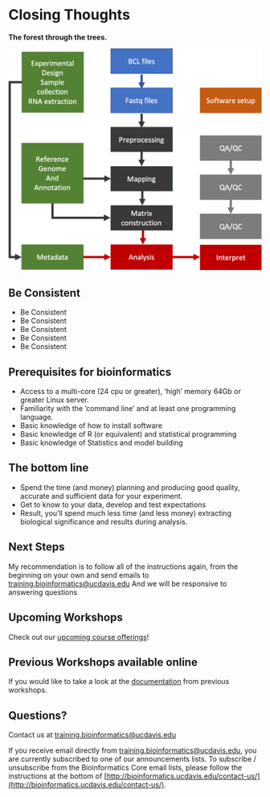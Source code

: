 # Closing Thoughts

**The forest through the trees.**

<img src="https://raw.githubusercontent.com/ucdavis-bioinformatics-training/ucdavis-bioinformatics-training.presentations/master/flowcharts/flowchart_mrna.png" alt="flowchart_mrna.png" width="600px"/>

## Be Consistent

* Be Consistent
* Be Consistent
* Be Consistent
* Be Consistent
* Be Consistent

## Prerequisites for bioinformatics

* Access to a multi-core (24 cpu or greater), ‘high’ memory 64Gb or greater Linux server.
* Familiarity with the ’command line’ and at least one programming language.
* Basic knowledge of how to install software
* Basic knowledge of R (or equivalent) and statistical programming
* Basic knowledge of Statistics and model building

## The bottom line

* Spend the time (and money) planning and producing good quality, accurate and sufficient data for your experiment.
* Get to know to your data, develop and test expectations
* Result, you’ll spend much less time (and less money) extracting biological significance and results during analysis.

## Next Steps

My recommendation is to follow all of the instructions again, from the beginning on your own and send emails to [training.bioinformatics@ucdavis.edu](mailto:training.bioinformatics@ucdavis.edu) And we will be responsive to answering questions

##  Upcoming Workshops

Check out our [upcoming course offerings](https://registration.genomecenter.ucdavis.edu/)!

## Previous Workshops available online

If you would like to take a look at the [documentation](https://ucdavis-bioinformatics-training.github.io/) from previous workshops.

## Questions?

Contact us at [training.bioinformatics@ucdavis.edu](mailto:training.bioinformatics@ucdavis.edu)

If you receive email directly from [training.bioinformatics@ucdavis.edu](mailto:training.bioinformatics@ucdavis.edu), you are currently subscribed to one of our announcements lists. To subscribe / unsubscribe from the Bioinformatics Core email lists, please follow the instructions at the bottom of [http://bioinformatics.ucdavis.edu/contact-us/](http://bioinformatics.ucdavis.edu/contact-us/).
